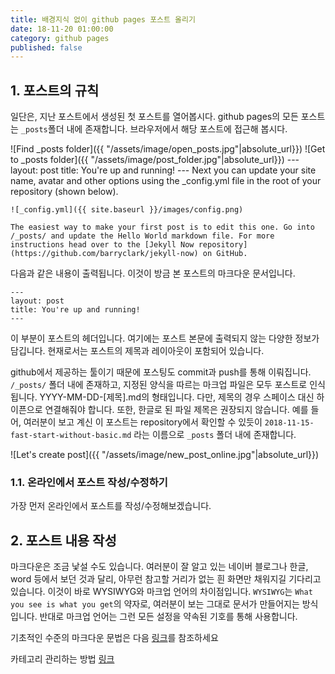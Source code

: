 ```yaml
---
title: 배경지식 없이 github pages 포스트 올리기
date: 18-11-20 01:00:00
category: github pages
published: false
---
```


## 1. 포스트의 규칙
일단은, 지난 포스트에서 생성된 첫 포스트를 열어봅시다. github pages의 모든 포스트는 ```_posts```폴더 내에 존재합니다. 브라우저에서 해당 포스트에 접근해 봅시다.

![Find _posts folder]({{ "/assets/image/open_posts.jpg"|absolute_url}})
![Get to _posts folder]({{ "/assets/image/post_folder.jpg"|absolute_url}})
    ---
    layout: post
    title: You're up and running!
    ---
    Next you can update your site name, avatar and other options using the _config.yml file in the root of your repository (shown below).

    ![_config.yml]({{ site.baseurl }}/images/config.png)

    The easiest way to make your first post is to edit this one. Go into /_posts/ and update the Hello World markdown file. For more instructions head over to the [Jekyll Now repository](https://github.com/barryclark/jekyll-now) on GitHub.
다음과 같은 내용이 출력됩니다. 이것이 방금 본 포스트의 마크다운 문서입니다.

    ---
    layout: post
    title: You're up and running!
    ---
이 부분이 포스트의 헤더입니다. 여기에는 포스트 본문에 출력되지 않는 다양한 정보가 담깁니다. 현재로서는 포스트의 제목과 레이아웃이 포함되어 있습니다.

github에서 제공하는 툴이기 때문에 포스팅도 commit과 push를 통해 이뤄집니다. ```/_posts/``` 폴더 내에 존재하고, 지정된 양식을 따르는 마크업 파일은 모두 포스트로 인식됩니다. YYYY-MM-DD-[제목].md의 형태입니다. 다만, 제목의 경우 스페이스 대신 하이픈으로 연결해줘야 합니다. 또한, 한글로 된 파일 제목은 권장되지 않습니다. 예를 들어, 여러분이 보고 계신 이 포스트는 repository에서 확인할 수 있듯이 ```2018-11-15-fast-start-without-basic.md``` 라는 이름으로 ```_posts``` 폴더 내에 존재합니다.


![Let's create post]({{ "/assets/image/new_post_online.jpg"|absolute_url}})

### 1.1. 온라인에서 포스트 작성/수정하기
가장 먼저 온라인에서 포스트를 작성/수정해보겠습니다.

## 2. 포스트 내용 작성
마크다운은 조금 낯설 수도 있습니다. 여러분이 잘 알고 있는 네이버 블로그나 한글, word 등에서 보던 것과 달리, 아무런 참고할 거리가 없는 흰 화면만 채워지길 기다리고 있습니다. 이것이 바로 WYSIWYG와 마크업 언어의 차이점입니다. ```WYSIWYG```는 ```What you see is what you get```의 약자로, 여러분이 보는 그대로 문서가 만들어지는 방식입니다. 반대로 마크업 언어는 그런 모든 설정을 약속된 기호를 통해 사용합니다.

기초적인 수준의 마크다운 문법은 다음 [링크](https://gist.github.com/ihoneymon/652be052a0727ad59601)를 참조하세요


카테고리 관리하는 방법 [링크](https://codinfox.github.io/dev/2015/03/06/use-tags-and-categories-in-your-jekyll-based-github-pages/)
